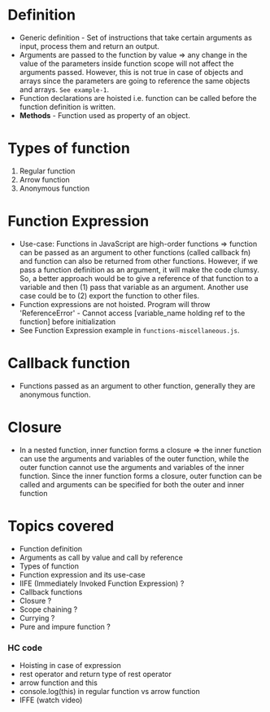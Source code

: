 # Definition
* Generic definition - Set of instructions that take certain arguments as input, process them and return an output.
* Arguments are passed to the function by value => any change in the value of the parameters inside function scope will not affect the arguments passed. However, this is not true in case of objects and arrays since the parameters are going to reference the same objects and arrays. `See example-1`.
* Function declarations are hoisted i.e. function can be called before the function definition is written.
* **Methods** - Function used as property of an object.

# Types of function
1. Regular function
2. Arrow function
3. Anonymous function

# Function Expression
* Use-case: Functions in JavaScript are high-order functions => function can be passed as an argument to other functions (called callback fn) and function can also be returned from other functions. However, if we pass a function definition as an argument, it will make the code clumsy. So, a better approach would be to give a reference of that function to a variable and then (1) pass that variable as an argument. Another use case could be to (2) export the function to other files.
* Function expressions are not hoisted. Program will throw 'ReferenceError' - Cannot access [variable_name holding ref to the function] before initialization
* See Function Expression example in `functions-miscellaneous.js`.

# Callback function
* Functions passed as an argument to other function, generally they are anonymous function.

# Closure
* In a nested function, inner function forms a closure => the inner function can use the arguments and variables of the outer function, while the outer function cannot use the arguments and variables of the inner function. Since the inner function forms a closure, outer function can be called and arguments can be specified for both the outer and inner function


# Topics covered
* Function definition
* Arguments as call by value and call by reference
* Types of function
* Function expression and its use-case
* IIFE (Immediately Invoked Function Expression) ?
* Callback functions
* Closure ?
* Scope chaining ?
* Currying ?
* Pure and impure function ?
### HC code
* Hoisting in case of expression
* rest operator and return type of rest operator
* arrow function and this
* console.log(this) in regular function vs arrow function
* IFFE (watch video)
